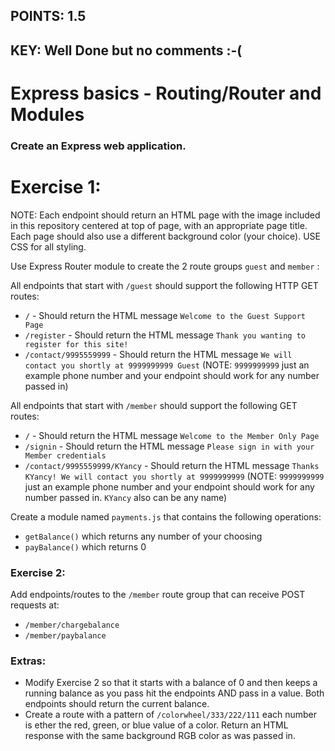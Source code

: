 ## POINTS: 1.5
## KEY: Well Done but no comments :-( 

# Express basics - Routing/Router and Modules

### Create an Express web application. 

# Exercise 1:
NOTE: Each endpoint should return an HTML page with the image included in this repository centered at top of page, with an appropriate page title. Each page should also use a different background color (your choice). USE CSS for all styling.
 
Use Express Router module to create the 2 route groups ```guest``` and ```member``` :

All endpoints that start with ```/guest``` should support the following HTTP GET routes:

* ```/``` - Should return the HTML message ```Welcome to the Guest Support Page```
* ```/register``` - Should return the HTML message ```Thank you wanting to register for this site!``` 
* ```/contact/9995559999``` - Should return the HTML message ```We will contact you shortly at 9999999999 Guest``` (NOTE: ```9999999999``` just an example phone number and your endpoint should work for any number passed in)


All endpoints that start with ```/member``` should support the following GET routes:

* ```/``` - Should return the HTML message ```Welcome to the Member Only Page```
* ```/signin``` - Should return the HTML message ```Please sign in with your Member credentials``` 
* ```/contact/9995559999/KYancy``` - Should return the HTML message ```Thanks KYancy! We will contact you shortly at 9999999999``` (NOTE: ```9999999999``` just an example phone number and your endpoint should work for any number passed in. ```KYancy``` also can be any name)

Create a module named ```payments.js``` that contains the following operations:
* ```getBalance()``` which returns any number of your choosing
* ```payBalance()``` which returns 0

### Exercise 2:
Add endpoints/routes to the ```/member``` route group that can receive POST requests at:
* ```/member/chargebalance```
* ```/member/paybalance```

### Extras:
* Modify Exercise 2 so that it starts with a balance of 0 and then keeps a running balance as you pass hit the endpoints AND pass in a value. Both endpoints should return the current balance.
* Create a route with a pattern of ```/colorwheel/333/222/111``` each number is ether the red, green, or blue value of a color. Return an HTML response with the same background RGB color as was passed in. 








